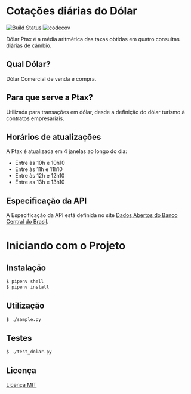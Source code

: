 # Cotações diárias do Dólar

[![Build Status](https://travis-ci.org/open-bacen/cotacao-diaria-dolar.svg)](https://travis-ci.org/open-bacen/cotacao-diaria-dolar)
[![codecov](https://codecov.io/gh/open-bacen/cotacao-diaria-dolar/branch/master/graph/badge.svg)](https://codecov.io/gh/open-bacen/cotacao-diaria-dolar) 


Dólar Ptax é a média aritmética das taxas obtidas em quatro consultas diárias de câmbio.

## Qual Dólar?
Dólar Comercial de venda e compra.

## Para que serve a Ptax?
Utilizada para transações em dólar, desde a definição do dólar turismo à contratos empresariais.

## Horários de atualizações
A Ptax é atualizada em 4 janelas ao longo do dia: 
  - Entre às 10h e 10h10
  - Entre às 11h e 11h10
  - Entre às 12h e 12h10
  - Entre as 13h e 13h10

## Especificação da API
A Especificação da API está definida no site [Dados Abertos do Banco Central do Brasil](https://dadosabertos.bcb.gov.br/dataset/dolar-americano-usd-todos-os-boletins-diarios).


# Iniciando com o Projeto

## Instalação

```bash
$ pipenv shell
$ pipenv install
```

## Utilização

```bash
$ ./sample.py
```

## Testes

```bash
$ ./test_dolar.py
```

## Licença
[Licença MIT](LICENSE)

